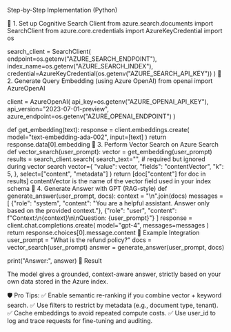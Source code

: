 Step-by-Step Implementation (Python)

🔹 1. Set up Cognitive Search Client
from azure.search.documents import SearchClient
from azure.core.credentials import AzureKeyCredential
import os

search_client = SearchClient(
    endpoint=os.getenv("AZURE_SEARCH_ENDPOINT"),
    index_name=os.getenv("AZURE_SEARCH_INDEX"),
    credential=AzureKeyCredential(os.getenv("AZURE_SEARCH_API_KEY"))
)
🔹 2. Generate Query Embedding (using Azure OpenAI)
from openai import AzureOpenAI

client = AzureOpenAI(
    api_key=os.getenv("AZURE_OPENAI_API_KEY"),
    api_version="2023-07-01-preview",
    azure_endpoint=os.getenv("AZURE_OPENAI_ENDPOINT")
)

def get_embedding(text):
    response = client.embeddings.create(
        model="text-embedding-ada-002",
        input=[text]
    )
    return response.data[0].embedding
🔹 3. Perform Vector Search on Azure Search
def vector_search(user_prompt):
    vector = get_embedding(user_prompt)
    results = search_client.search(
        search_text="",  # required but ignored during vector search
        vector={
            "value": vector,
            "fields": "contentVector",
            "k": 5,
        },
        select=["content", "metadata"]
    )
    return [doc["content"] for doc in results]
contentVector is the name of the vector field used in your index schema
🔹 4. Generate Answer with GPT (RAG-style)
def generate_answer(user_prompt, docs):
    context = "\n".join(docs)
    messages = [
        {"role": "system", "content": "You are a helpful assistant. Answer only based on the provided context."},
        {"role": "user", "content": f"Context:\n{context}\n\nQuestion: {user_prompt}"}
    ]
    response = client.chat.completions.create(
        model="gpt-4",
        messages=messages
    )
    return response.choices[0].message.content
🔧 Example Integration
user_prompt = "What is the refund policy?"
docs = vector_search(user_prompt)
answer = generate_answer(user_prompt, docs)

print("Answer:", answer)
🚀 Result

The model gives a grounded, context-aware answer, strictly based on your own data stored in the Azure index.

🛡️ Pro Tips:
✅ Enable semantic re-ranking if you combine vector + keyword search.
✅ Use filters to restrict by metadata (e.g., document type, tenant).
✅ Cache embeddings to avoid repeated compute costs.
✅ Use user_id to log and trace requests for fine-tuning and auditing.
